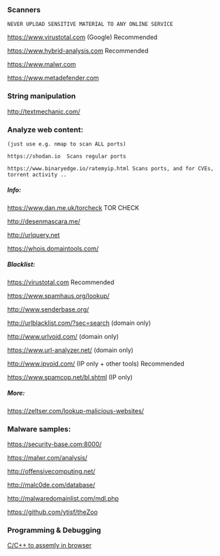 ### Scanners
	NEVER UPLOAD SENSITIVE MATERIAL TO ANY ONLINE SERVICE

  https://www.virustotal.com       (Google) Recommended
  
  https://www.hybrid-analysis.com  Recommended
  
  https://www.malwr.com
  
  https://www.metadefender.com
    
    
### String manipulation
  http://textmechanic.com/
    
    
### Analyze web content:
	(just use e.g. nmap to scan ALL ports)
	
	https://shodan.io  Scans regular ports

	https://www.binaryedge.io/ratemyip.html Scans ports, and for CVEs, torrent activity ..



##### Info:
  https://www.dan.me.uk/torcheck     TOR CHECK
  
  http://desenmascara.me/         
  
  http://urlquery.net
  
  https://whois.domaintools.com/
  
  
##### Blacklist:
  https://virustotal.com	            Recommended
  
  https://www.spamhaus.org/lookup/

  http://www.senderbase.org/

  http://urlblacklist.com/?sec=search (domain only)

  http://www.urlvoid.com/             (domain only)

  https://www.url-analyzer.net/       (domain only)

  http://www.ipvoid.com/              (IP only + other tools) Recommended

  https://www.spamcop.net/bl.shtml    (IP only)
       
##### More:
  https://zeltser.com/lookup-malicious-websites/
        
        
### Malware samples:
  https://security-base.com:8000/
  
  https://malwr.com/analysis/
  
  http://offensivecomputing.net/
  
  http://malc0de.com/database/
  
  http://malwaredomainlist.com/mdl.php  
  
  https://github.com/ytisf/theZoo
  
  
### Programming & Debugging
[C/C++ to assemly in browser](https://godbolt.org/)

